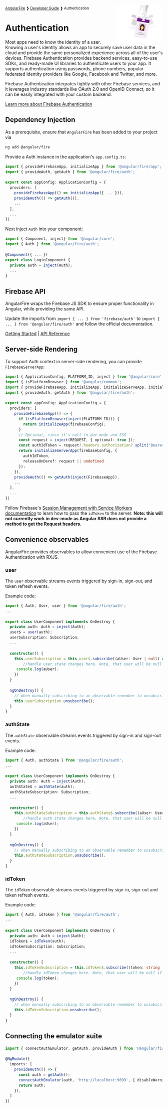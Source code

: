 <img align="right" width="30%" src="images/auth-illo_1x.png">

<small>
<a href="https://github.com/angular/angularfire">AngularFire</a> &#10097; <a href="../README.md#developer-guide">Developer Guide</a> &#10097; Authentication
</small>

# Authentication

Most apps need to know the identity of a user. Knowing a user's identity allows an app to securely save user data in the cloud and provide the same personalized experience across all of the user's devices.
Firebase Authentication provides backend services, easy-to-use SDKs, and ready-made UI libraries to authenticate users to your app. It supports authentication using passwords, phone numbers, popular federated identity providers like Google, Facebook and Twitter, and more.

Firebase Authentication integrates tightly with other Firebase services, and it leverages industry standards like OAuth 2.0 and OpenID Connect, so it can be easily integrated with your custom backend.

[Learn more about Firebase Authentication](https://firebase.google.com/docs/auth)

## Dependency Injection

As a prerequisite, ensure that `AngularFire` has been added to your project via
```bash
ng add @angular/fire
```

Provide a Auth instance in the application's `app.config.ts`:

```ts
import { provideFirebaseApp, initializeApp } from '@angular/fire/app';
import { provideAuth, getAuth } from '@angular/fire/auth';

export const appConfig: ApplicationConfig = {
  providers: [
    provideFirebaseApp(() => initializeApp({ ... })),
    provideAuth(() => getAuth()),
    ...
  ],
  ...
})
```

Next inject `Auth` into your component:

```ts
import { Component, inject} from '@angular/core';
import { Auth } from '@angular/fire/auth';

@Component({ ... })
export class LoginComponent {
  private auth = inject(Auth);
  ...
}
```

## Firebase API

AngularFire wraps the Firebase JS SDK to ensure proper functionality in Angular, while providing the same API.

Update the imports from `import { ... } from 'firebase/auth'` to `import { ... } from '@angular/fire/auth'` and follow the official documentation.

[Getting Started](https://firebase.google.com/docs/auth/web/start) | [API Reference](https://firebase.google.com/docs/reference/js/auth)

## Server-side Rendering

To support Auth context in server-side rendering, you can provide `FirebaseServerApp`:

```ts
import { ApplicationConfig, PLATFORM_ID, inject } from '@angular/core';
import { isPlatformBrowser } from '@angular/common';
import { provideFirebaseApp, initializeApp, initializeServeApp, initializeServerApp } from '@angular/fire/app';
import { provideAuth, getAuth } from '@angular/fire/auth';

export const appConfig: ApplicationConfig = {
  providers: [
    provideFirebaseApp(() => {
      if (isPlatformBrowser(inject(PLATFORM_ID))) {
        return initializeApp(firebaseConfig);
      }
      // Optional, since it's null in dev-mode and SSG
      const request = inject(REQUEST, { optional: true });
      const authIdToken = request?.headers.authorization?.split("Bearer ")[1];
      return initializeServerApp(firebaseConfig, {
        authIdToken,
        releaseOnDeref: request || undefined
      });
    }),
    provideAuth(() => getAuth(inject(FirebaseApp)),
    ...
  ],
  ...
})
```

Follow Firebase's [ Session Management with Service Workers documentation](https://firebase.google.com/docs/auth/web/service-worker-sessions) to learn how to pass the `idToken` to the server. __Note: this will not currently work in dev-mode as Angular SSR does not provide a method to get the Request headers.__

## Convenience observables

AngularFire provides observables to allow convenient use of the Firebase Authentication with RXJS.

### user

The `user` observable streams events triggered by sign-in, sign-out, and token refresh events.

Example code:

```ts
import { Auth, User, user } from '@angular/fire/auth';
...

export class UserComponent implements OnDestroy {
  private auth: Auth = inject(Auth);
  user$ = user(auth);
  userSubscription: Subscription;
  ...

  constructor() {
    this.userSubscription = this.user$.subscribe((aUser: User | null) => {
        //handle user state changes here. Note, that user will be null if there is no currently logged in user.
     console.log(aUser);
    })
  }

  ngOnDestroy() {
    // when manually subscribing to an observable remember to unsubscribe in ngOnDestroy
    this.userSubscription.unsubscribe();
  }
}

```

### authState

The `authState` observable streams events triggered by sign-in and sign-out events.

Example code:
```ts
import { Auth, authState } from '@angular/fire/auth';
...

export class UserComponent implements OnDestroy {
  private auth: Auth = inject(Auth);
  authState$ = authState(auth);
  authStateSubscription: Subscription;
  ...

  constructor() {
    this.authStateSubscription = this.authState$.subscribe((aUser: User | null) => {
        //handle auth state changes here. Note, that user will be null if there is no currently logged in user.
     console.log(aUser);
    })
  }

  ngOnDestroy() {
    // when manually subscribing to an observable remember to unsubscribe in ngOnDestroy
    this.authStateSubscription.unsubscribe();
  }
}
```

### idToken

The `idToken` observable streams events triggered by sign-in, sign-out and token refresh events.

Example code:
```ts
import { Auth, idToken } from '@angular/fire/auth';
...

export class UserComponent implements OnDestroy {
  private auth: Auth = inject(Auth);
  idToken$ = idToken(auth);
  idTokenSubscription: Subscription;
  ...

  constructor() {
    this.idTokenSubscription = this.idToken$.subscribe((token: string | null) => {
        //handle idToken changes here. Note, that user will be null if there is no currently logged in user.
     console.log(token);
    })
  }

  ngOnDestroy() {
    // when manually subscribing to an observable remember to unsubscribe in ngOnDestroy
    this.idTokenSubscription.unsubscribe();
  }
}
```

## Connecting the emulator suite

```ts
import { connectAuthEmulator, getAuth, provideAuth } from '@angular/fire/auth';

@NgModule({
  imports: [
    provideAuth(() => {
      const auth = getAuth();
      connectAuthEmulator(auth, 'http://localhost:9099', { disableWarnings: true });
      return auth;
    }),
  ]
})
```

